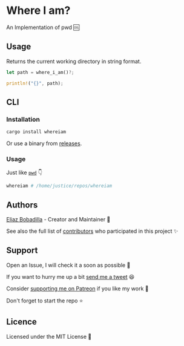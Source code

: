 # Where I am?

An Implementation of pwd 🆒

## Usage

Returns the current working directory in string format.

```rust
let path = where_i_am()?;

println!("{}", path);
```

## CLI

### Installation

```bash
cargo install whereiam
```

Or use a binary from
[releases](https://github.com/UltiRequiem/whereiam/releases/latest).

### Usage

Just like [`pwd`](https://en.wikipedia.org/wiki/Pwd) 👇

```bash
whereiam # /home/justice/repos/whereiam
```

## Authors

[Eliaz Bobadilla](https://ultirequiem.com) - Creator and Maintainer 💪

See also the full list of
[contributors](https://github.com/UltiRequiem/whereiam/contributors) who
participated in this project ✨

## Support

Open an Issue, I will check it a soon as possible 👀

If you want to hurry me up a bit
[send me a tweet](https://twitter.com/UltiRequiem) 😆

Consider [supporting me on Patreon](https://patreon.com/UltiRequiem) if you like
my work 🙏

Don't forget to start the repo ⭐

## Licence

Licensed under the MIT License 📄
